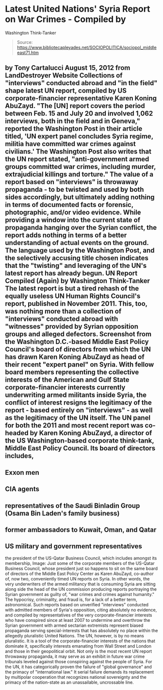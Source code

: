 # Latest United Nations' Syria Report on War Crimes - Compiled by 
Washington Think-Tanker

> Source: https://www.bibliotecapleyades.net/SOCIOPOLITICA/sociopol_middleeast71.htm

by Tony Cartalucci
August 15, 2012
from
LandDestroyer Website
Collections of "interviews" conducted abroad
and "in the field" shape latest UN report,
compiled by US corporate-financier
representative Karen Koning AbuZayd.
"The [UN] report covers the period between Feb. 15 and July 20 and
involved 1,062 interviews, both in the field and in Geneva," reported
the Washington Post in their
article titled, 'UN expert panel
concludes Syria regime, militia have committed war crimes against
civilians.'
The Washington Post also writes that the UN
report stated,
"anti-government armed groups committed war
crimes, including murder, extrajudicial killings and torture."
The value of a report based on "interviews" is
throwaway propaganda - to be twisted and used by both sides accordingly, but
ultimately adding nothing in terms of documented facts or forensic,
photographic, and/or video evidence.
While providing a window into the current state
of propaganda hanging over the Syrian conflict, the report adds nothing in
terms of a better understanding of actual events on the ground.
The language used by the Washington Post, and
the selectively accusing title chosen indicates that the "twisting" and
leveraging of the UN's latest report has already begun.
UN Report Compiled
(Again) by Washington Think-Tanker
The latest report is but a tired rehash of the equally useless
UN Human Rights Council's report,
published
in November 2011.
This, too, was nothing more than a collection of
"interviews" conducted abroad with "witnesses" provided by Syrian opposition
groups and alleged defectors.
Screenshot from the Washington D.C.-based
Middle East Policy Council's board
of directors from which the UN has drawn Karen Koning
AbuZayd as head of their recent "expert panel" on Syria.
With fellow board members representing the collective
interests of the American and Gulf State
corporate-financier interests currently underwriting
armed militants inside Syria, the conflict of interest
resigns the legitimacy of the report - based entirely on
"interviews" - as well as the legitimacy of the UN
itself.
The UN panel for both the 2011 and
most recent report was co-headed by
Karen Koning AbuZayd,
a director of the US Washington-based
corporate think-tank, Middle East Policy Council.
Its board of directors includes,
-
Exxon men
-
CIA agents
-
representatives of the Saudi Binladin
Group (Osama Bin Laden's family business)
-
former ambassadors to Kuwait, Oman, and
Qatar
-
US military and government
representatives
-
the president of the US-Qatar Business
Council, which
includes amongst its membership,
Image: Just some of the corporate members of the
US-Qatar Business Council,
whose president just so happens to sit
on the same board of
directors of the Middle East Policy Center as Karen
AbuZayd, co-author of, now two, conveniently timed UN
reports on Syria.
In other words,
the very underwriters of the armed
militancy that is consuming Syria are sitting along side the head of the UN
commission producing reports portraying the Syrian government as guilty of,
"war crimes and crimes against humanity."
The hypocrisy, criminality, and fraud is, for a
lack of a better term, astronomical.
Such reports based on unverified "interviews" conducted with admitted
members of Syria's opposition, citing absolutely no evidence, and compiled
by representatives of the very corporate-financier interests who have
conspired
since at least 2007 to undermine and
overthrow the Syrian government with armed sectarian extremists represent
biased propaganda serving special-interests that has absolutely no place
within the allegedly pluralistic United Nations.
The UN, however, is by no means pluralistic.
It is a tool of the corporate-financier
interests of the nations that dominate it, specifically interests emanating
from Wall Street and London and those in their geopolitical orbit. Not only
is the most recent UN report throwaway propaganda, it may serve as an
exhibit in future war crime tribunals leveled against those conspiring
against the people of Syria.
For the UN, it has categorically proven the failure of "global governance"
and the primacy of "international law."
It serial failure demands its replacement by
multipolar cooperation that recognizes national sovereignty and the primacy
of the nation-state as an unassailable, uncrossable line.
